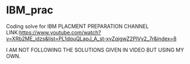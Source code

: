# IBM_prac
Coding solve for IBM PLACMENT PREPARATION 
CHANNEL LINK:https://www.youtube.com/watch?v=XRb2ME_idzs&list=PL1dquQLapJ_A_st-xyZqjgwZ2PlVy2_7r&index=8

I AM NOT FOLLOWING THE SOLUTIONS GIVEN IN VIDEO BUT USING MY OWN.
